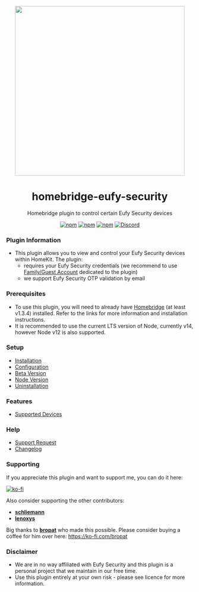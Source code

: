 <p align="center">
   <a href="https://github.com/samemory/homebridge-eufy-security"><img src="https://raw.githubusercontent.com/wiki/samemory/homebridge-eufy-security/img/homebridge-eufy-security.png" width="456px"></a>
</p>
<span align="center">

# homebridge-eufy-security

Homebridge plugin to control certain Eufy Security devices

[![npm](https://img.shields.io/npm/v/homebridge-eufy-security/latest?label=latest)](https://www.npmjs.com/package/homebridge-eufy-security)
[![npm](https://img.shields.io/npm/v/homebridge-eufy-security/beta?label=beta)](https://github.com/samemory/homebridge-eufy-security/wiki/Beta-Version)
[![npm](https://img.shields.io/npm/dt/homebridge-eufy-security)](https://www.npmjs.com/package/homebridge-eufy-security)
[![Discord](https://img.shields.io/discord/432663330281226270?color=728ED5&logo=discord&label=hb-discord)](https://discord.com/channels/432663330281226270/876907345962229791)

</span>

### Plugin Information

- This plugin allows you to view and control your Eufy Security devices within HomeKit. The plugin:
  - requires your Eufy Security credentials (we recommend to use [Family/Guest Account](https://support.eufylife.com/s/article/Share-Your-eufySecurity-Devices-With-Your-Family) dedicated to the plugin)
  - we support Eufy Security OTP validation by email

### Prerequisites

- To use this plugin, you will need to already have [Homebridge](https://homebridge.io) (at least v1.3.4)  installed. Refer to the links for more information and installation instructions.
- It is recommended to use the current LTS version of Node, currently v14, however Node v12 is also supported.

### Setup

- [Installation](../wiki/Installation)
- [Configuration](../wiki/Configuration)
- [Beta Version](../wiki/Beta-Version)
- [Node Version](../wiki/Node-Version)
- [Uninstallation](../wiki/Uninstallation)

### Features

- [Supported Devices](../wiki/Supported-Devices)

### Help

- [Support Request](https://github.com/samemory/homebridge-eufy-security/issues/new/choose)
- [Changelog](https://github.com/samemory/homebridge-eufy-security/blob/master/CHANGELOG.md)

### Supporting

If you appreciate this plugin and want to support me, you can do it here:

[![ko-fi](https://ko-fi.com/img/githubbutton_sm.svg)](https://ko-fi.com/S6S24XCVJ)

Also consider supporting the other contributors:

-   **[schliemann](https://github.com/schliemann)**
-   **[lenoxys](https://github.com/lenoxys)**


Big thanks to **[bropat](https://github.com/bropat)** who made this possible. Please consider buying a coffee for him over here: https://ko-fi.com/bropat

### Disclaimer

- We are in no way affiliated with Eufy Security and this plugin is a personal project that we maintain in our free time.
- Use this plugin entirely at your own risk - please see licence for more information.
